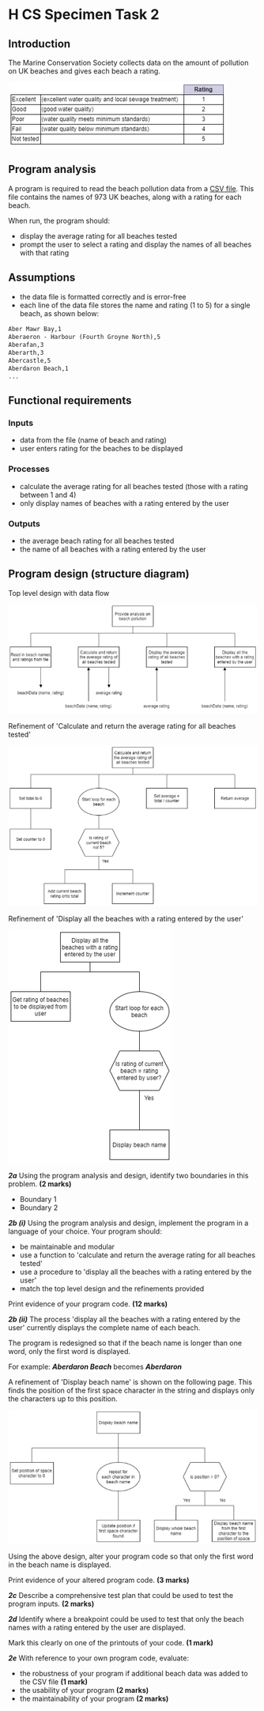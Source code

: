 # H CS Specimen Task 2

## Introduction

The Marine Conservation Society collects data on the amount of pollution on UK beaches and gives each beach a rating.

![Ratings](assets/ratings.png)

## Program analysis

A program is required to read the beach pollution data from a [CSV file](assets/beachData.csv "Download data").  This file contains the names of 973 UK beaches, along with a rating for each beach.

When run, the program should:

* display the average rating for all beaches tested
* prompt the user to select a rating and display the names of all beaches with that rating

## Assumptions

* the data file is formatted correctly and is error-free
* each line of the data file stores the name and rating (1 to 5) for a single beach, as shown below:

```
Aber Mawr Bay,1  
Aberaeron - Harbour (Fourth Groyne North),5  
Aberafan,3  
Aberarth,3  
Abercastle,5  
Aberdaron Beach,1   
...
```

## Functional requirements

### Inputs
* data from the file (name of beach and rating)
* user enters rating for the beaches to be displayed

### Processes
* calculate the average rating for all beaches tested (those with a rating between 1 and 4)
* only display names of beaches with a rating entered by the user

### Outputs
* the average beach rating for all beaches tested
* the name of all beaches with a rating entered by the user


## Program design (structure diagram)

Top level design with data flow

![Top level design](assets/top.png)

Refinement of 'Calculate and return the average rating for all beaches tested'

![Calculate average function](assets/average.png)

Refinement of 'Display all the beaches with a rating entered by the user'

![Display beaches procedure](assets/display1.png)

___2a___ Using the program analysis and design, identify two boundaries in this problem. __(2 marks)__

* Boundary 1
* Boundary 2

___2b (i)___ Using the program analysis and design, implement the program in a language of your choice. Your program should:

* be maintainable and modular
* use a function to 'calculate and return the average rating for all beaches tested'
* use a procedure to 'display all the beaches with a rating entered by the user'
* match the top level design and the refinements provided

Print evidence of your program code. __(12 marks)__

___2b (ii)___ The process 'display all the beaches with a rating entered by the user' currently
displays the complete name of each beach.

The program is redesigned so that if the beach name is longer than one word, only the first word is displayed.

For example: ___Aberdaron Beach___ becomes ___Aberdaron___

A refinement of 'Display beach name' is shown on the following page. This finds the position of the first space character in the string and displays only the characters up to this position.

![Refinement](assets/display2.png)

Using the above design, alter your program code so that only the first word in the beach name is displayed.

Print evidence of your altered program code. __(3 marks)__

___2c___ Describe a comprehensive test plan that could be used to test the program inputs. __(2 marks)__

___2d___ Identify where a breakpoint could be used to test that only the beach names with a rating entered by the user are displayed.

Mark this clearly on one of the printouts of your code. __(1 mark)__

___2e___ With reference to your own program code, evaluate:

* the robustness of your program if additional beach data was added to the CSV file __(1 mark)__
* the usability of your program __(2 marks)__
* the maintainability of your program __(2 marks)__
